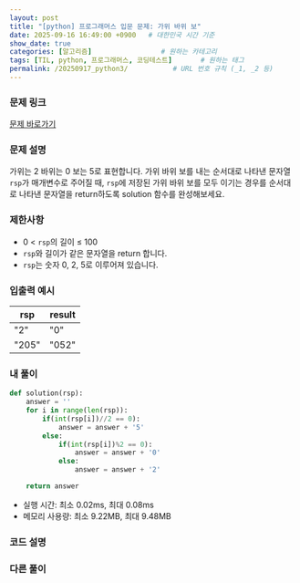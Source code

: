 ```yaml
---
layout: post
title: "[python] 프로그래머스 입문 문제: 가위 바위 보"
date: 2025-09-16 16:49:00 +0900   # 대한민국 시간 기준
show_date: true 
categories: [알고리즘]                 # 원하는 카테고리
tags: [TIL, python, 프로그래머스, 코딩테스트]       # 원하는 태그
permalink: /20250917_python3/           # URL 번호 규칙 (_1, _2 등)
---
```


### 문제 링크

[문제 바로가기](https://school.programmers.co.kr/learn/courses/30/lessons/120839)

### 문제 설명

가위는 2 바위는 0 보는 5로 표현합니다. 가위 바위 보를 내는 순서대로 나타낸 문자열 `rsp`가 매개변수로 주어질 때, `rsp`에 저장된 가위 바위 보를 모두 이기는 경우를 순서대로 나타낸 문자열을 return하도록 solution 함수를 완성해보세요.



### 제한사항

- 0 < `rsp`의 길이 ≤ 100
- `rsp`와 길이가 같은 문자열을 return 합니다.
- `rsp`는 숫자 0, 2, 5로 이루어져 있습니다.



### 입출력 예시

| rsp  | result |
| --- | --- | 
| "2" | "0" |
| "205" | "052" |


### 내 풀이

```python
def solution(rsp):
    answer = ''
    for i in range(len(rsp)):
        if(int(rsp[i])//2 == 0):
            answer = answer + '5'
        else:
            if(int(rsp[i])%2 == 0):
                answer = answer + '0'
            else:
                answer = answer + '2'

    return answer
```

- 실행 시간: 최소 0.02ms, 최대 0.08ms
- 메모리 사용량: 최소 9.22MB, 최대 9.48MB

### 코드 설명





### 다른 풀이